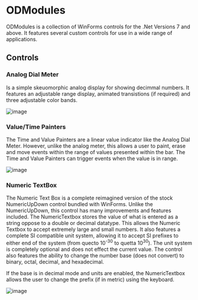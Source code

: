 # ODModules
ODModules is a collection of WinForms controls for the .Net Versions 7 and above. It features several custom controls for use in a wide range of applications. 

## Controls
### Analog Dial Meter
Is a simple skeuomorphic analog display for showing decimmal numbers. It features an adjustable range display, animated transistions (if required) and three adjustable color bands. 

![image](https://github.com/julihirn/ODModules/assets/94691568/b0173780-4344-41ee-9153-9c99e1411b2f)

### Value/Time Painters
The Time and Value Painters are a linear value indicator like the Analog Dial Meter. However, unlike the analog meter, this allows a user to paint, erase and move events within the range of values presented within the bar. The Time and Value Painters can trigger events when the value is in range. 

![image](https://github.com/julihirn/ODModules/assets/94691568/9b5cb76b-7026-42ca-836a-bc3172e3e4d0)

### Numeric TextBox
The Numeric Text Box is a complete reimagined version of the stock NumericUpDown control bundled with WinForms. Unlike the NumericUpDown, this control has many improvements and features included. The NumericTextbox stores the value of what is entered as a string oppose to a double or decimal datatype. This allows the Numeric Textbox to accept extremely large and small numbers. It also features a complete SI compatible unit system, allowing it to accept SI prefixes to either end of the system (from quecto 10<sup>-30</sup> to quetta 10<sup>30</sup>). The unit system is completely optional and does not effect the current value. The control also features the ability to change the number base (does not convert) to binary, octal, decimal, and hexadecimal. 

If the base is in decimal mode and units are enabled, the NumericTextbox allows the user to change the prefix (if in metric) using the keyboard. 

![image](https://github.com/julihirn/ODModules/assets/94691568/21ae6b1b-b77c-45ec-b786-7957bee54627)
